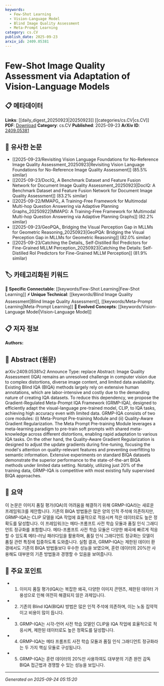 ```yaml
---
keywords:
  - Few-Shot Learning
  - Vision-Language Model
  - Blind Image Quality Assessment
  - Meta-Prompt Learning
category: cs.CV
publish_date: 2025-09-23
arxiv_id: 2409.05381
---
```


<!-- KEYWORD_LINKING_METADATA:
{
  "processed_timestamp": "2025-09-24T05:15:20.349090",
  "vocabulary_version": "1.0",
  "selected_keywords": [
    "Few-Shot Learning",
    "Vision-Language Model",
    "Blind Image Quality Assessment",
    "Meta-Prompt Learning"
  ],
  "rejected_keywords": [],
  "similarity_scores": {
    "Few-Shot Learning": 0.82,
    "Vision-Language Model": 0.85,
    "Blind Image Quality Assessment": 0.78,
    "Meta-Prompt Learning": 0.77
  },
  "extraction_method": "AI_prompt_based",
  "budget_applied": true,
  "candidates_json": {
    "candidates": [
      {
        "surface": "Few-Shot Image Quality Assessment",
        "canonical": "Few-Shot Learning",
        "aliases": [
          "Few-Shot IQA"
        ],
        "category": "specific_connectable",
        "rationale": "Connects to the concept of learning with limited data, which is central to the paper's approach.",
        "novelty_score": 0.65,
        "connectivity_score": 0.85,
        "specificity_score": 0.78,
        "link_intent_score": 0.82
      },
      {
        "surface": "Vision-Language Models",
        "canonical": "Vision-Language Model",
        "aliases": [
          "Vision-Language"
        ],
        "category": "evolved_concepts",
        "rationale": "Highlights the integration of visual and language data, crucial for the proposed method.",
        "novelty_score": 0.7,
        "connectivity_score": 0.88,
        "specificity_score": 0.8,
        "link_intent_score": 0.85
      },
      {
        "surface": "Blind IQA",
        "canonical": "Blind Image Quality Assessment",
        "aliases": [
          "BIQA"
        ],
        "category": "unique_technical",
        "rationale": "Represents a specific challenge in the field addressed by the paper.",
        "novelty_score": 0.68,
        "connectivity_score": 0.75,
        "specificity_score": 0.82,
        "link_intent_score": 0.78
      },
      {
        "surface": "Meta-Prompt IQA Framework",
        "canonical": "Meta-Prompt Learning",
        "aliases": [
          "GRMP-IQA"
        ],
        "category": "unique_technical",
        "rationale": "Introduces a novel framework that adapts prompts for IQA tasks.",
        "novelty_score": 0.72,
        "connectivity_score": 0.7,
        "specificity_score": 0.85,
        "link_intent_score": 0.77
      }
    ],
    "ban_list_suggestions": [
      "Image Quality Assessment",
      "Quality-Aware Gradient Regularization"
    ]
  },
  "decisions": [
    {
      "candidate_surface": "Few-Shot Image Quality Assessment",
      "resolved_canonical": "Few-Shot Learning",
      "decision": "linked",
      "scores": {
        "novelty": 0.65,
        "connectivity": 0.85,
        "specificity": 0.78,
        "link_intent": 0.82
      }
    },
    {
      "candidate_surface": "Vision-Language Models",
      "resolved_canonical": "Vision-Language Model",
      "decision": "linked",
      "scores": {
        "novelty": 0.7,
        "connectivity": 0.88,
        "specificity": 0.8,
        "link_intent": 0.85
      }
    },
    {
      "candidate_surface": "Blind IQA",
      "resolved_canonical": "Blind Image Quality Assessment",
      "decision": "linked",
      "scores": {
        "novelty": 0.68,
        "connectivity": 0.75,
        "specificity": 0.82,
        "link_intent": 0.78
      }
    },
    {
      "candidate_surface": "Meta-Prompt IQA Framework",
      "resolved_canonical": "Meta-Prompt Learning",
      "decision": "linked",
      "scores": {
        "novelty": 0.72,
        "connectivity": 0.7,
        "specificity": 0.85,
        "link_intent": 0.77
      }
    }
  ]
}
-->

# Few-Shot Image Quality Assessment via Adaptation of Vision-Language Models

## 📋 메타데이터

**Links**: [[daily_digest_20250923|20250923]] [[categories/cs.CV|cs.CV]]
**PDF**: [Download](https://arxiv.org/pdf/2409.05381.pdf)
**Category**: cs.CV
**Published**: 2025-09-23
**ArXiv ID**: [2409.05381](https://arxiv.org/abs/2409.05381)

## 🔗 유사한 논문
- [[2025-09-23/Revisiting Vision Language Foundations for No-Reference Image Quality Assessment_20250923|Revisiting Vision Language Foundations for No-Reference Image Quality Assessment]] (85.5% similar)
- [[2025-09-23/DocIQ_ A Benchmark Dataset and Feature Fusion Network for Document Image Quality Assessment_20250923|DocIQ: A Benchmark Dataset and Feature Fusion Network for Document Image Quality Assessment]] (83.2% similar)
- [[2025-09-22/MMAPG_ A Training-Free Framework for Multimodal Multi-hop Question Answering via Adaptive Planning Graphs_20250922|MMAPG: A Training-Free Framework for Multimodal Multi-hop Question Answering via Adaptive Planning Graphs]] (82.2% similar)
- [[2025-09-23/GeoPQA_ Bridging the Visual Perception Gap in MLLMs for Geometric Reasoning_20250923|GeoPQA: Bridging the Visual Perception Gap in MLLMs for Geometric Reasoning]] (82.0% similar)
- [[2025-09-23/Catching the Details_ Self-Distilled RoI Predictors for Fine-Grained MLLM Perception_20250923|Catching the Details: Self-Distilled RoI Predictors for Fine-Grained MLLM Perception]] (81.9% similar)

## 🏷️ 카테고리화된 키워드
**🔗 Specific Connectable**: [[keywords/Few-Shot Learning|Few-Shot Learning]]
**⚡ Unique Technical**: [[keywords/Blind Image Quality Assessment|Blind Image Quality Assessment]], [[keywords/Meta-Prompt Learning|Meta-Prompt Learning]]
**🚀 Evolved Concepts**: [[keywords/Vision-Language Model|Vision-Language Model]]

## 📋 저자 정보

**Authors:** 

## 📄 Abstract (원문)

arXiv:2409.05381v2 Announce Type: replace 
Abstract: Image Quality Assessment (IQA) remains an unresolved challenge in computer vision due to complex distortions, diverse image content, and limited data availability. Existing Blind IQA (BIQA) methods largely rely on extensive human annotations, which are labor-intensive and costly due to the demanding nature of creating IQA datasets. To reduce this dependency, we propose the Gradient-Regulated Meta-Prompt IQA Framework (GRMP-IQA), designed to efficiently adapt the visual-language pre-trained model, CLIP, to IQA tasks, achieving high accuracy even with limited data. GRMP-IQA consists of two core modules: (i) Meta-Prompt Pre-training Module and (ii) Quality-Aware Gradient Regularization. The Meta Prompt Pre-training Module leverages a meta-learning paradigm to pre-train soft prompts with shared meta-knowledge across different distortions, enabling rapid adaptation to various IQA tasks. On the other hand, the Quality-Aware Gradient Regularization is designed to adjust the update gradients during fine-tuning, focusing the model's attention on quality-relevant features and preventing overfitting to semantic information. Extensive experiments on standard BIQA datasets demonstrate the superior performance to the state-of-the-art BIQA methods under limited data setting. Notably, utilizing just 20% of the training data, GRMP-IQA is competitive with most existing fully supervised BIQA approaches.

## 📝 요약

이 논문은 이미지 품질 평가(IQA)의 어려움을 해결하기 위해 GRMP-IQA라는 새로운 프레임워크를 제안합니다. 기존의 BIQA 방법들은 많은 양의 인적 주석에 의존하지만, GRMP-IQA는 CLIP 모델을 IQA 작업에 효율적으로 적응시켜 적은 데이터로도 높은 정확도를 달성합니다. 이 프레임워크는 메타-프롬프트 사전 학습 모듈과 품질 인식 그래디언트 정규화를 포함합니다. 메타-프롬프트 사전 학습 모듈은 다양한 왜곡에 빠르게 적응할 수 있도록 메타-러닝 패러다임을 활용하며, 품질 인식 그래디언트 정규화는 모델이 품질 관련 특징에 집중하도록 도와줍니다. 실험 결과, GRMP-IQA는 제한된 데이터 환경에서도 기존의 BIQA 방법들보다 우수한 성능을 보였으며, 훈련 데이터의 20%만 사용해도 대부분의 기존 방법들과 경쟁할 수 있음을 보여줍니다.

## 🎯 주요 포인트

- 1. 이미지 품질 평가(IQA)는 복잡한 왜곡, 다양한 이미지 콘텐츠, 제한된 데이터 가용성으로 인해 여전히 해결되지 않은 과제입니다.
- 2. 기존의 Blind IQA(BIQA) 방법은 많은 인적 주석에 의존하며, 이는 노동 집약적이고 비용이 많이 듭니다.
- 3. GRMP-IQA는 시각-언어 사전 학습 모델인 CLIP을 IQA 작업에 효율적으로 적응시켜, 제한된 데이터로도 높은 정확도를 달성합니다.
- 4. GRMP-IQA는 메타 프롬프트 사전 학습 모듈과 품질 인식 그래디언트 정규화라는 두 가지 핵심 모듈로 구성됩니다.
- 5. GRMP-IQA는 훈련 데이터의 20%만 사용하여도 대부분의 기존 완전 감독 BIQA 접근법과 경쟁할 수 있는 성능을 보입니다.


---

*Generated on 2025-09-24 05:15:20*